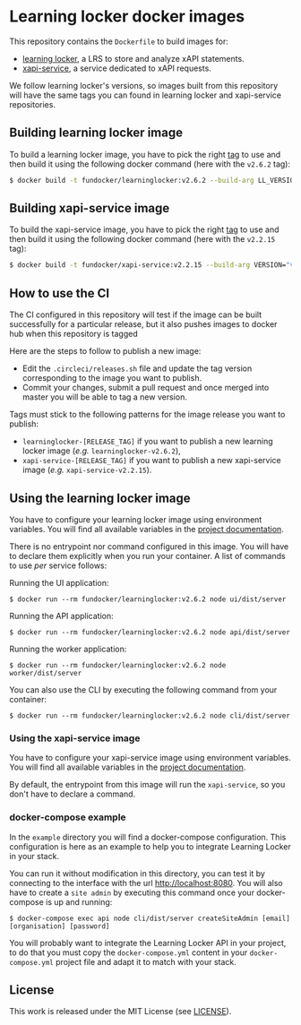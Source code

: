 # Learning locker docker images

This repository contains the `Dockerfile` to build images for:

- [learning locker](https://github.com/LearningLocker/learninglocker), a LRS to store and analyze xAPI statements.
- [xapi-service](https://github.com/LearningLocker/xapi-service), a service dedicated to xAPI requests.

We follow learning locker's versions, so images built from this repository will have the same tags you can found in learning locker and xapi-service repositories.

## Building learning locker image

To build a learning locker image, you have to pick the right [tag](https://github.com/LearningLocker/learninglocker/tags) to use and then build it using the following docker command (here with the `v2.6.2` tag):

```bash
$ docker build -t fundocker/learninglocker:v2.6.2 --build-arg LL_VERSION="v2.6.2" learninglocker/
```

## Building xapi-service image

To build the xapi-service image, you have to pick the right [tag](https://github.com/LearningLocker/xapi-service/tags) to use and then build it using the following docker command (here with the `v2.2.15` tag):

```bash
$ docker build -t fundocker/xapi-service:v2.2.15 --build-arg VERSION="v2.2.15" xapi/
```

## How to use the CI

The CI configured in this repository will test if the image can be built successfully for a particular release, but it also pushes images to docker hub when this repository is tagged

Here are the steps to follow to publish a new image:

- Edit the `.circleci/releases.sh` file and update the tag version corresponding to the image you want to publish.
- Commit your changes, submit a pull request and once merged into master you will be able to tag a new version.

Tags must stick to the following patterns for the image release you want to publish:

- `learninglocker-[RELEASE_TAG]` if you want to publish a new learning locker image (_e.g._ `learninglocker-v2.6.2`),
- `xapi-service-[RELEASE_TAG]` if you want to publish a new xapi-service image (_e.g._ `xapi-service-v2.2.15`).

## Using the learning locker image

You have to configure your learning locker image using environment variables. You will find all available variables in the [project documentation](http://docs.learninglocker.net/guides-configuring/#learning-locker-application).

There is no entrypoint nor command configured in this image. You will have to declare them explicitly when you run your container. A list of commands to use _per_ service follows:

Running the UI application:

```
$ docker run --rm fundocker/learninglocker:v2.6.2 node ui/dist/server
```

Running the API application:

```
$ docker run --rm fundocker/learninglocker:v2.6.2 node api/dist/server
```

Running the worker application:

```
$ docker run --rm fundocker/learninglocker:v2.6.2 node worker/dist/server
```

You can also use the CLI by executing the following command from your container:

```
$ docker run --rm fundocker/learninglocker:v2.6.2 node cli/dist/server
```

### Using the xapi-service image

You have to configure your xapi-service image using environment variables. You will find all available variables in the [project documentation](http://docs.learninglocker.net/guides-configuring/#xapi-service).

By default, the entrypoint from this image will run the `xapi-service`, so you don't have to declare a command.

### docker-compose example

In the `example` directory you will find a docker-compose configuration. This configuration is here as an example to help you to integrate
Learning Locker in your stack.

You can run it without modification in this directory, you can test it by connecting to the interface with the url [http://localhost:8080](http://localhost:8080).
You will also have to create a `site admin` by executing this command once your docker-compose is up and running:

```
$ docker-compose exec api node cli/dist/server createSiteAdmin [email] [organisation] [password]
```

You will probably want to integrate the Learning Locker API in your project, to do that you must copy the `docker-compose.yml` content in your `docker-compose.yml` project file and adapt it to match with your stack.

## License

This work is released under the MIT License (see [LICENSE](./LICENSE)).
